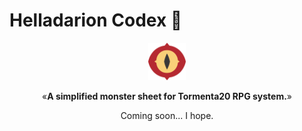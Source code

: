 # Helladarion Codex 👹

<p align="center"><img src="src/assets/icon.png" alt="T20 Bestiary Logo" width="60"></p>
<p align="center">&laquo;<b>A simplified monster sheet for Tormenta20 RPG system.</b>&raquo;</p>
<p align="center">Coming soon... I hope.</p>